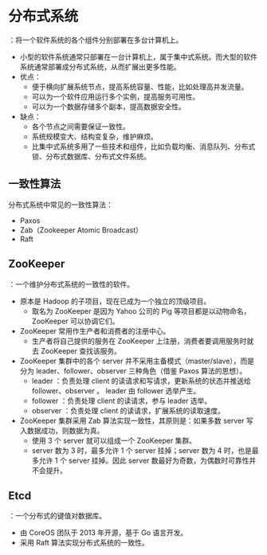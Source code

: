 # 分布式系统

：将一个软件系统的各个组件分别部署在多台计算机上。
- 小型的软件系统通常只部署在一台计算机上，属于集中式系统。而大型的软件系统通常部署成分布式系统，从而扩展出更多性能。
- 优点：
  - 便于横向扩展系统节点，提高系统容量、性能，比如处理高并发流量。
  - 可以为一个软件应用运行多个实例，提高服务可用性。
  - 可以为一个数据存储多个副本，提高数据安全性。
- 缺点：
  - 各个节点之间需要保证一致性。
  - 系统规模变大、结构变复杂，维护麻烦。
  - 比集中式系统多用了一些技术和组件，比如负载均衡、消息队列、分布式锁、分布式数据库、分布式文件系统。

## 一致性算法

分布式系统中常见的一致性算法：
- Paxos
- Zab（Zookeeper Atomic Broadcast）
- Raft

## ZooKeeper

：一个维护分布式系统的一致性的软件。
- 原本是 Hadoop 的子项目，现在已成为一个独立的顶级项目。
  - 取名为 ZooKeeper 是因为 Yahoo 公司的 Pig 等项目都是以动物命名，ZooKeeper 可以协调它们。
- ZooKeeper 常用作生产者和消费者的注册中心。
  - 生产者将自己提供的服务在 ZooKeeper 上注册，消费者要调用服务时就去 ZooKeeper 查找该服务。
- ZooKeeper 集群中的各个 server 并不采用主备模式（master/slave），而是分为 leader、follower、observer 三种角色（借鉴 Paxos 算法的思想）。
  - leader ：负责处理 client 的读请求和写请求，更新系统的状态并推送给 follower、observer 。
leader 由 follower 选举产生。
  - follower ：负责处理 client 的读请求，参与 leader 选举。
  - observer ：负责处理 client 的读请求，扩展系统的读取速度。
- ZooKeeper 集群采用 Zab 算法实现一致性，其原则是：如果多数 server 写入数据成功，则数据为真。
  - 使用 3 个 server 就可以组成一个 ZooKeeper 集群。
  - server 数为 3 时，最多允许 1 个 server 挂掉；server 数为 4 时，也是最多允许 1 个 server 挂掉。因此 server 数最好为奇数，为偶数时可靠性并不会提升。

## Etcd

：一个分布式的键值对数据库。
- 由 CoreOS 团队于 2013 年开源，基于 Go 语言开发。
- 采用 Raft 算法实现分布式系统的一致性。
